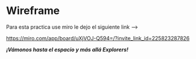# Wireframe

Para esta practica use miro le dejo el siguiente link -->

https://miro.com/app/board/uXjVOJ-Q594=/?invite_link_id=225823287826

***¡Vámonos hasta el espacio y más allá Explorers!***
